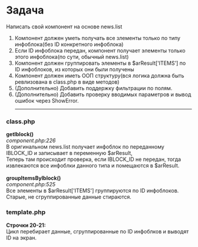 # Задача
Написать свой компонент на основе news.list  
1. Компонент должен уметь получать все злементы только по типу инфоблока(без ID конкретного инфоблока)  
2. Если ID инфоблока передан, компонент получает элементы только этого инфоблока(по сути, обычный news.list)  
3. Компонент должен группировать элементы в $arResult['ITEMS'] по ID инфоблоков, из которых они были получены  
4. Компонент должен иметь ООП структуру(вся логика должна быть ревлизована в class.php в виде методов)  
5. (Дополнительно) Добавить поддержку фильтрации по полям. 
6. (Дополнительно) Добавить проверку вводимых параметров и вывод ошибок через ShowError. <hr>
<h3>class.php</h3>
<b>getIblock()</b><br>
<i>component.php:226</i><br>
В оригинальном news.list получает инфоблок по переданному IBLOCK_ID и записывает в переменную $arResult,<br>
Теперь там происходит проверка, если IBLOCK_ID не передан, тогда извлекаются все инфоблки данного типа и помещаются в $arResult.<br><br>
<b>groupItemsByIblock()</b><br>
<i>component.php:525</i><br>
Все элементы в $arResult['ITEMS'] группируются по ID инфоблоков. Старые, не сгруппированные данные стираются.<br>
<h3>template.php</h3>
<b>Строчки 20-21:</b><br>
Цикл перебирает данные, сгруппированные по ID инфоблков и выводят ID на экран.
